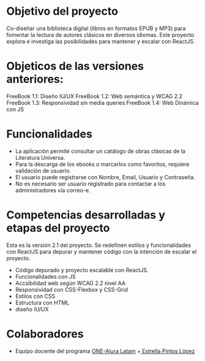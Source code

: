 # Objetivo del proyecto
Co-diseñar una biblioteca digital (libros en formatos EPUB y MP3) para fomentar la lectura de autores clásicos en diversos idiomas.
Este proyecto explora e investiga las posibilidades para mantener y escalar con ReactJS.

# Objeticos de las versiones anteriores:
FreeBook 1.1: Diseño IU/UX
FreeBook 1.2: Web semántica y WCAG 2.2
FreeBook 1.3: Responsividad sin media queries
FreeBook 1.4: Web Dinámica con JS

# Funcionalidades
+ La aplicación permite consultar un catálogo de obras clásicas de la Literatura Universa. 
+ Para la descarga de los ebooks o marcarlos como favoritos, requiere validación de usuario.
+ El usuario puede registrarse con Nombre, Email, Usuario y Contraseña.
+ No es necesario ser usuario registrado para contactar a los administradores vía correo-e.

# Competencias desarrolladas y etapas del proyecto
Esta es la versión 2.1 del proyecto. Se redefinen estilos y funcionalidades con ReactJS para depurar y mantener código con la intención de escalar el proyecto.
+ Código depurado y proyecto escalable con ReactJS.
+ Funcionalidades con JS
+ Accsibilidad web según WCAG 2.2 nivel AA
+ Responsividad con CSS-Flexbox y CSS-Grid
+ Estilos con CSS
+ Estructura con HTML
+ diseño IU/UX

# Colaboradores
+ Equipo docente del programa [ONE-Alura Latam](https://www.oracle.com/ar/education/oracle-next-education/)
+[ Estrella Pintos López](https://www.linkedin.com/in/estrella-pintos-lopez/)
